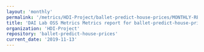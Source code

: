 ```yaml
---
layout: 'monthly'
permalink: '/metrics/HDI-Project/ballet-predict-house-prices/MONTHLY-REPORT-2019-11-13/'
title: 'DAI Lab OSS Metrics Metrics report for ballet-predict-house-prices | MONTHLY-REPORT-2019-11-13'
organization: 'HDI-Project'
repository: 'ballet-predict-house-prices'
current_date: '2019-11-13'
---
```

